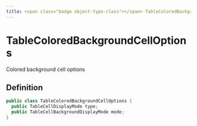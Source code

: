 ```yaml
---
title: <span class="badge object-type-class"></span> TableColoredBackgroundCellOptions
---
```

# <span class="badge object-type-class"></span> TableColoredBackgroundCellOptions

Colored background cell options

## Definition

```java
public class TableColoredBackgroundCellOptions {
  public TableCellDisplayMode type;
  public TableCellBackgroundDisplayMode mode;
}
```

